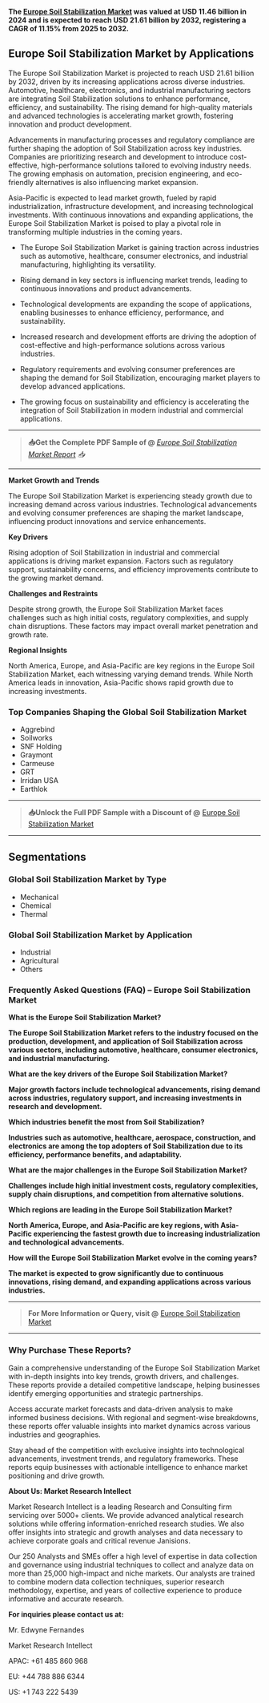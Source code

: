 <p><strong>The <a href="https://www.marketresearchintellect.com/download-sample/?rid=1077793&amp;utm_source=Pulse-April-Europe&amp;utm_medium=852">Europe Soil Stabilization Market</a> was valued at USD 11.46 billion in 2024 and is expected to reach USD 21.61 billion by 2032, registering a CAGR of 11.15% from 2025 to 2032.</strong></p><h2>Europe Soil Stabilization Market by Applications&nbsp;</h2><p><p>The Europe Soil Stabilization Market is projected to reach USD 21.61 billion by 2032, driven by its increasing applications across diverse industries. Automotive, healthcare, electronics, and industrial manufacturing sectors are integrating Soil Stabilization solutions to enhance performance, efficiency, and sustainability. The rising demand for high-quality materials and advanced technologies is accelerating market growth, fostering innovation and product development.</p><p>Advancements in manufacturing processes and regulatory compliance are further shaping the adoption of Soil Stabilization across key industries. Companies are prioritizing research and development to introduce cost-effective, high-performance solutions tailored to evolving industry needs. The growing emphasis on automation, precision engineering, and eco-friendly alternatives is also influencing market expansion.</p><p>Asia-Pacific is expected to lead market growth, fueled by rapid industrialization, infrastructure development, and increasing technological investments. With continuous innovations and expanding applications, the Europe Soil Stabilization Market is poised to play a pivotal role in transforming multiple industries in the coming years.</p></p><ul><li><p>The Europe Soil Stabilization Market is gaining traction across industries such as automotive, healthcare, consumer electronics, and industrial manufacturing, highlighting its versatility.</p></li><li><p>Rising demand in key sectors is influencing market trends, leading to continuous innovations and product advancements.</p></li><li><p>Technological developments are expanding the scope of applications, enabling businesses to enhance efficiency, performance, and sustainability.</p></li><li><p>Increased research and development efforts are driving the adoption of cost-effective and high-performance solutions across various industries.</p></li><li><p>Regulatory requirements and evolving consumer preferences are shaping the demand for Soil Stabilization, encouraging market players to develop advanced applications.</p></li><li><p>The growing focus on sustainability and efficiency is accelerating the integration of Soil Stabilization in modern industrial and commercial applications.</p></li></ul><hr /><blockquote><p><strong><span class="font-[700]">📥Get the Complete PDF Sample of @ </span></strong><em><span class="font-[700]"><a href="https://www.marketresearchintellect.com/download-sample/?rid=1077793&amp;utm_source=Pulse-April-Europe&amp;utm_medium=852" target="_blank" data-tracking-control-name="article-ssr-frontend-pulse_little-text-block" data-tracking-will-navigate="" data-test-link="">Europe Soil Stabilization Market Report</a>&nbsp;📥</span></em></p></blockquote><hr /><p class="" data-start="77" data-end="360"><strong data-start="77" data-end="105">Market Growth and Trends</strong></p><p class="" data-start="77" data-end="360">The Europe Soil Stabilization Market is experiencing steady growth due to increasing demand across various industries. Technological advancements and evolving consumer preferences are shaping the market landscape, influencing product innovations and service enhancements.</p><p class="" data-start="362" data-end="606"><strong data-start="362" data-end="377">Key Drivers</strong></p><p class="" data-start="362" data-end="606">Rising adoption of Soil Stabilization in industrial and commercial applications is driving market expansion. Factors such as regulatory support, sustainability concerns, and efficiency improvements contribute to the growing market demand.</p><p class="" data-start="608" data-end="849"><strong data-start="608" data-end="637">Challenges and Restraints</strong></p><p class="" data-start="608" data-end="849">Despite strong growth, the Europe Soil Stabilization Market faces challenges such as high initial costs, regulatory complexities, and supply chain disruptions. These factors may impact overall market penetration and growth rate.</p><p class="" data-start="851" data-end="1095"><strong data-start="851" data-end="872">Regional Insights</strong></p><p class="" data-start="851" data-end="1095">North America, Europe, and Asia-Pacific are key regions in the Europe Soil Stabilization Market, each witnessing varying demand trends. While North America leads in innovation, Asia-Pacific shows rapid growth due to increasing investments.</p><p><h3>Top Companies Shaping the Global Soil Stabilization Market </h3><ul><li>Aggrebind</li><li> Soilworks</li><li> SNF Holding</li><li> Graymont</li><li> Carmeuse</li><li> GRT</li><li> Irridan USA</li><li> Earthlok</li></ul></p><hr /><blockquote><p><strong>📥Unlock the Full PDF Sample with a Discount of @</strong> <a href="https://www.marketresearchintellect.com/ask-for-discount/?rid=1077793&amp;utm_source=Pulse-April-Europe&amp;utm_medium=852">Europe Soil Stabilization Market</a></p></blockquote><hr /><p><h2>Segmentations</h2><h3>Global Soil Stabilization Market by Type</h3><ul><li>Mechanical</li><li> Chemical</li><li> Thermal</li></ul><h3>Global Soil Stabilization Market by Application</h3><ul><li>Industrial</li><li> Agricultural</li><li> Others</li></ul></p><h3><strong>Frequently Asked Questions (FAQ) &ndash; Europe Soil Stabilization Market</strong></h3><p><strong>What is the Europe Soil Stabilization Market?</strong></p><p><strong>The Europe Soil Stabilization Market refers to the industry focused on the production, development, and application of Soil Stabilization across various sectors, including automotive, healthcare, consumer electronics, and industrial manufacturing.</strong></p><p><strong>What are the key drivers of the Europe Soil Stabilization Market?</strong></p><p><strong>Major growth factors include technological advancements, rising demand across industries, regulatory support, and increasing investments in research and development.</strong></p><p><strong>Which industries benefit the most from Soil Stabilization?</strong></p><p><strong>Industries such as automotive, healthcare, aerospace, construction, and electronics are among the top adopters of Soil Stabilization due to its efficiency, performance benefits, and adaptability.</strong></p><p><strong>What are the major challenges in the Europe Soil Stabilization Market?</strong></p><p><strong>Challenges include high initial investment costs, regulatory complexities, supply chain disruptions, and competition from alternative solutions.</strong></p><p><strong>Which regions are leading in the Europe Soil Stabilization Market?</strong></p><p><strong>North America, Europe, and Asia-Pacific are key regions, with Asia-Pacific experiencing the fastest growth due to increasing industrialization and technological advancements.</strong></p><p><strong>How will the Europe Soil Stabilization Market evolve in the coming years?</strong></p><p><strong>The market is expected to grow significantly due to continuous innovations, rising demand, and expanding applications across various industries.</strong></p><hr /><blockquote><p><span class="font-[700]"><strong>For More Information or Query, visit&nbsp;@</strong>&nbsp;</span><span class="font-[700]"><a href="https://www.marketresearchintellect.com/product/soil-stabilization-market/?utm_source=Linkedin&utm_medium=852" target="_blank" data-tracking-control-name="article-ssr-frontend-pulse_little-text-block" data-tracking-will-navigate="" data-test-link="">Europe Soil Stabilization Market</a></span></p></blockquote><hr /><h3><strong data-start="0" data-end="31">Why Purchase These Reports?</strong></h3><p class="" data-start="35" data-end="297">Gain a comprehensive understanding of the Europe Soil Stabilization Market with in-depth insights into key trends, growth drivers, and challenges. These reports provide a detailed competitive landscape, helping businesses identify emerging opportunities and strategic partnerships.</p><p class="" data-start="299" data-end="540">Access accurate market forecasts and data-driven analysis to make informed business decisions. With regional and segment-wise breakdowns, these reports offer valuable insights into market dynamics across various industries and geographies.</p><p class="" data-start="542" data-end="784">Stay ahead of the competition with exclusive insights into technological advancements, investment trends, and regulatory frameworks. These reports equip businesses with actionable intelligence to enhance market positioning and drive growth.</p><p><strong><span class="font-[700]">About Us: Market Research Intellect</span></strong></p><p><span class="">Market Research Intellect is a leading Research and Consulting firm servicing over 5000+ clients. We provide advanced analytical research solutions while offering information-enriched research studies.&nbsp;</span>We also offer insights into strategic and growth analyses and data necessary to achieve corporate goals and critical revenue Janisions.</p><p><span class="">Our 250 Analysts and SMEs offer a high level of expertise in data collection and governance using industrial techniques to collect and analyze data on more than 25,000 high-impact and niche markets. Our analysts are trained to combine modern data collection techniques, superior research methodology, expertise, and years of collective experience to produce informative and accurate research.</span></p><p><strong>For inquiries please contact us at:</strong></p><p>Mr. Edwyne Fernandes</p><p>Market Research Intellect</p><p>APAC: +61 485 860 968</p><p>EU: +44 788 886 6344</p><p>US: +1 743 222 5439</p>